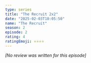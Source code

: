 ```yaml
---
type: series
title: "The Recruit 2x2"
date: "2025-02-03T10:05:50"
name: "The Recruit"
season: 2
episode: 2
rating: 4
ratingEmoji: ⭐️⭐️⭐️⭐️
---
```


*[No review was written for this episode]*
